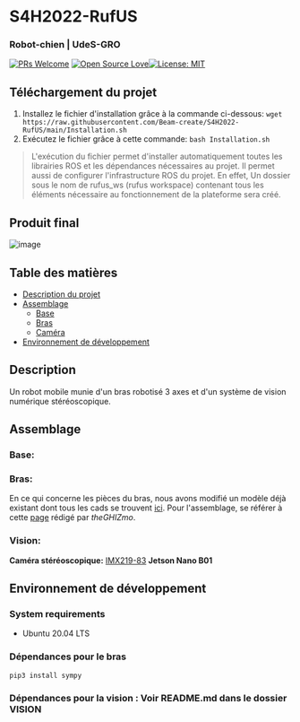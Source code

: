 # S4H2022-RufUS

### Robot-chien | UdeS-GRO
[![PRs Welcome](https://img.shields.io/badge/PRs-welcome-brightgreen.svg?style=flat-square)](http://makeapullrequest.com) [![Open Source Love](https://badges.frapsoft.com/os/v1/open-source.svg?v=103)](https://github.com/ellerbrock/open-source-badges/)[![License: MIT](https://img.shields.io/badge/License-MIT-yellow.svg)](https://opensource.org/licenses/MIT)

## Téléchargement du projet
1. Installez le fichier d'installation grâce à la commande ci-dessous:
 `wget https://raw.githubusercontent.com/Beam-create/S4H2022-RufUS/main/Installation.sh`
 2. Exécutez le fichier grâce à cette commande:
 `bash Installation.sh`

> L'exécution du fichier permet d'installer automatiquement toutes les librairies ROS et les dépendances nécessaires au projet. Il permet aussi de configurer l'infrastructure ROS du projet. En effet, Un dossier sous le nom de rufus_ws (rufus workspace) contenant tous les éléments nécessaire au fonctionnement de la plateforme sera créé.


## Produit final
![image](https://user-images.githubusercontent.com/72213923/155257730-0c8ef9f5-0139-4f08-8084-f2a888d273e7.png)

## Table des matières
* [Description du projet](#Description)
* [Assemblage](#Assemblage)
	* [Base](https://github.com/Beam-create/S4H2022-RufUS/blob/main/README.md#base)
	* [Bras](https://github.com/Beam-create/S4H2022-RufUS/blob/main/README.md#bras)
	* [Caméra](https://github.com/Beam-create/S4H2022-RufUS/blob/main/README.md#vision)
* [Environnement de développement](#Environnement-de-développement)


## Description
Un robot mobile munie d'un bras robotisé 3 axes et d'un système de vision numérique stéréoscopique. 

## Assemblage
### Base:
### Bras:
En ce qui concerne les pièces du bras, nous avons modifié un modèle déjà existant dont tous les cads se trouvent [ici](https://drive.google.com/drive/folders/1wTbaxu6NTdUD7D1Q0fb7H7a6KUzrX4lB?usp=sharing). Pour l'assemblage,  se référer à cette [page](https://www.instructables.com/EEZYbotARM-Mk2-3D-Printed-Robot/) rédigé par *theGHIZmo*.

### Vision:
**Caméra stéréoscopique:**   [IMX219-83](https://www.waveshare.com/wiki/IMX219-83_Stereo_Camera)
**Jetson Nano B01**

## Environnement de développement

### System requirements
- Ubuntu 20.04 LTS

### Dépendances pour le bras
 `pip3 install sympy`

### Dépendances pour la vision : Voir README.md dans le dossier VISION
